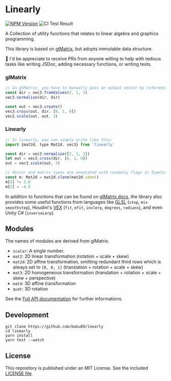 # Linearly

[![NPM Version](https://img.shields.io/npm/v/linearly.svg)](https://www.npmjs.com/package/linearly)
![CI Test Result](https://github.com/baku89/linearly/actions/workflows/ci.yml/badge.svg)

A Collection of utility functions that relates to linear algebra and graphics programming.

This library is based on [glMatrix](https://github.com/toji/gl-matrix), but adopts immutable data structure.

🍡 I'd be appreciate to receive PRs from anyone willing to help with tedious tasks like writing JSDoc, adding necessary functions, or writing tests.

### glMatrix

```js
// In glMatrix, you have to manually pass an output vector by reference to reuse  vectors in efficient way.
const dir = vec3.fromValues(2, 1, 3)
vec3.normalize(dir, dir)

const out = vec3.create()
vec3.cross(out, dir, [0, 1, 0])
vec2.scale(out, out, 3)
```

### Linearly

```js
// In linearly, you can simply write like this:
import {mat2d, type Mat2d, vec3} from 'linearly'

const dir = vec3.normalize([2, 1, 3])
let out = vec3.cross(dir, [0, 1, 0])
out = vec3.scale(out, 3)

// Vector and matrix types are annotated with readonly flags in TypeScript, and some constants are defined as frozen array (applied Object.freeze). You can use `clone` if you want to mutate the elements of values.
const m: Mat2d = mat2d.clone(mat2d.ident)
m[4] *= 2.0
m[5] = -4.5
```

In addition to functions that can be found on [glMatrix docs](https://glmatrix.net/), the library also provides some useful functions from languages like [GLSL](https://registry.khronos.org/OpenGL-Refpages/gl4/html/indexflat.php) (`step`, `mix` `smoothstep`), Houdini's [VEX](https://www.sidefx.com/docs/houdini/vex/functions/) (`fit`, `efit`, `invlerp`, `degrees`, `radians`), and even Unity C# (`inverseLerp`).

## Modules

The names of modules are derived from glMatrix.

- `scalar`: A single number.
- `mat2`: 2D linear transformation (rotation + scale + skew)
- `mat2d`: 2D affine transformation, omitting redundant third rows which is always set to `[0, 0, 1]` (translation + rotation + scale + skew)
- `mat3`: 2D homogeneous transformation (translation + rotation + scale + skew + perspective)
- `mat4`: 3D affine transformation
- `quat`: 3D rotation

See the [Full API documentation](https://baku89.github.io/linearly) for further informations.

## Development

```
git clone https://github.com/baku89/lnearly
cd linearly
yarn install
yarn test --watch
```

## License

This repository is published under an MIT License. See the included [LICENSE file](./LICENSE).
